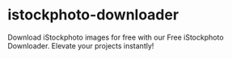 # istockphoto-downloader
Download iStockphoto images for free with our Free iStockphoto Downloader. Elevate your projects instantly!

